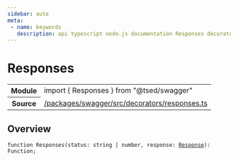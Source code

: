 ```yaml
---
sidebar: auto
meta:
 - name: keywords
   description: api typescript node.js documentation Responses decorator
---
```

# Responses <Badge text="Decorator" type="decorator"/>
<!-- Summary -->
<section class="symbol-info"><table class="is-full-width"><tbody><tr><th>Module</th><td><div class="lang-typescript"><span class="token keyword">import</span> { Responses }&nbsp;<span class="token keyword">from</span>&nbsp;<span class="token string">"@tsed/swagger"</span></div></td></tr><tr><th>Source</th><td><a href="https://github.com/Romakita/ts-express-decorators/blob/v4.31.4/packages/swagger/src/decorators/responses.ts#L0-L0">/packages/swagger/src/decorators/responses.ts</a></td></tr></tbody></table></section>

<!-- Overview -->
## Overview


<pre><code class="typescript-lang ">function <span class="token function">Responses</span><span class="token punctuation">(</span>status<span class="token punctuation">:</span> <span class="token keyword">string</span> | <span class="token keyword">number</span><span class="token punctuation">,</span> response<span class="token punctuation">:</span> <a href="/api/common/filters/decorators/Response.html"><span class="token">Response</span></a><span class="token punctuation">)</span><span class="token punctuation">:</span> Function<span class="token punctuation">;</span></code></pre>
